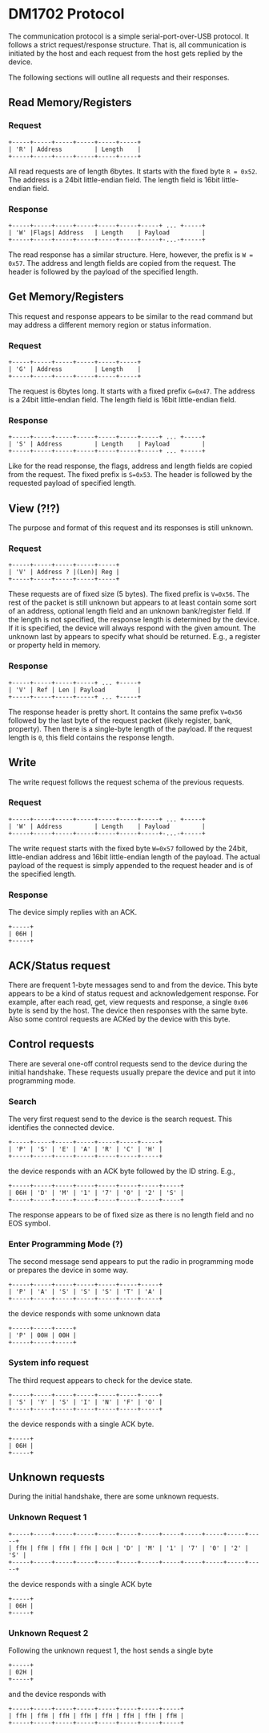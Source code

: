 # DM1702 Protocol

The communication protocol is a simple serial-port-over-USB protocol. It follows a strict 
request/response structure. That is, all communication is initiated by the host and each request 
from the host gets replied by the device. 

The following sections will outline all requests and their responses.


## Read Memory/Registers

### Request
```
+-----+-----+-----+-----+-----+-----+
| 'R' | Address         | Length    |
+-----+-----+-----+-----+-----+-----+
```
All read requests are of length 6bytes. It starts with the fixed byte `R = 0x52`. 
The address is a 24bit little-endian field. The length field is 16bit little-endian field.

### Response
```
+-----+-----+-----+-----+-----+-----+-----+ ... +-----+
| 'W' |Flags| Address   | Length    | Payload         |
+-----+-----+-----+-----+-----+-----+-----+-...-+-----+
```
The read response has a similar structure. Here, however, the prefix is `W = 0x57`. The address 
and length fields are copied from the request. The header is followed by the payload of the
specified length.


## Get Memory/Registers
This request and response appears to be similar to the read command but may address a different 
memory region or status information.

### Request
```
+-----+-----+-----+-----+-----+-----+
| 'G' | Address         | Length    |
+-----+-----+-----+-----+-----+-----+
```
The request is 6bytes long. It starts with a fixed prefix `G=0x47`. The address is a 24bit 
little-endian field. The length field is 16bit little-endian field.

### Response
```
+-----+-----+-----+-----+-----+-----+-----+ ... +-----+
| 'S' | Address         | Length    | Payload         |
+-----+-----+-----+-----+-----+-----+-----+ ... +-----+
```
Like for the read response, the flags, address and length fields are copied from the request. The 
fixed prefix is `S=0x53`. The header is followed by the requested payload of specified length.


## View (?!?)
The purpose and format of this request and its responses is still unknown.

### Request
```
+-----+-----+-----+-----+-----+
| 'V' | Address ? |(Len)| Reg |
+-----+-----+-----+-----+-----+
```
These requests are of fixed size (5 bytes). The fixed prefix is `V=0x56`. The rest of the packet is
still unknown but appears to at least contain some sort of an address, optional length field and an 
unknown bank/register field. If the length is not specified, the response length is determined by 
the device. If it is specified, the device will always respond with the given amount. The unknown 
last by appears to specify what should be returned. E.g., a register or property held in memory.

### Response 
```
+-----+-----+-----+-----+ ... +-----+
| 'V' | Ref | Len | Payload         |
+-----+-----+-----+-----+ ... +-----+
```
The response header is pretty short. It contains the same prefix `V=0x56` followed by the 
last byte of the request packet (likely register, bank, property). Then there is a
single-byte length of the payload. If the request length is `0`, this field contains the 
response length.


## Write 
The write request follows the request schema of the previous requests.

### Request 
```
+-----+-----+-----+-----+-----+-----+-----+ ... +-----+
| 'W' | Address         | Length    | Payload         |
+-----+-----+-----+-----+-----+-----+-----+-...-+-----+
```
The write request starts with the fixed byte `W=0x57` followed by the 24bit, little-endian address
and 16bit little-endian length of the payload. The actual payload of the request is simply appended
to the request header and is of the specified length.

### Response 
The device simply replies with an ACK.
``` 
+-----+
| 06H |
+-----+
```


## ACK/Status request
There are frequent 1-byte messages send to and from the device. This byte appears to be a kind of 
status request and acknowledgement response. For example, after each read, get, view requests and
response, a single `0x06` byte is send by the host. The device then responses with the same byte.
Also some control requests are ACKed by the device with this byte.


## Control requests
There are several one-off control requests send to the device during the initial handshake. These 
requests usually prepare the device and put it into programming mode.

### Search 
The very first request send to the device is the search request. This identifies the connected device.
```
+-----+-----+-----+-----+-----+-----+-----+
| 'P' | 'S' | 'E' | 'A' | 'R' | 'C' | 'H' |
+-----+-----+-----+-----+-----+-----+-----+
```
the device responds with an ACK byte followed by the ID string. E.g.,
```
+-----+-----+-----+-----+-----+-----+-----+-----+
| 06H | 'D' | 'M' | '1' | '7' | '0' | '2' | 'S' |
+-----+-----+-----+-----+-----+-----+-----+-----+
```
The response appears to be of fixed size as there is no length field and no EOS symbol.

### Enter Programming Mode (?)
The second message send appears to put the radio in programming mode or prepares the device in some way.
```
+-----+-----+-----+-----+-----+-----+-----+
| 'P' | 'A' | 'S' | 'S' | 'S' | 'T' | 'A' |
+-----+-----+-----+-----+-----+-----+-----+
```
the device responds with some unknown data
```
+-----+-----+-----+
| 'P' | 00H | 00H |
+-----+-----+-----+
```

### System info request
The third request appears to check for the device state.
```
+-----+-----+-----+-----+-----+-----+-----+
| 'S' | 'Y' | 'S' | 'I' | 'N' | 'F' | 'O' |
+-----+-----+-----+-----+-----+-----+-----+
```
the device responds with a single ACK byte.
```
+-----+
| 06H |
+-----+
```


## Unknown requests
During the initial handshake, there are some unknown requests.

### Unknown Request 1
```
+-----+-----+-----+-----+-----+-----+-----+-----+-----+-----+-----+-----+
| ffH | ffH | ffH | ffH | 0cH | 'D' | 'M' | '1' | '7' | '0' | '2' | 'S' |
+-----+-----+-----+-----+-----+-----+-----+-----+-----+-----+-----+-----+
```
the device responds with a single ACK byte
```
+-----+
| 06H |
+-----+
```

### Unknown Request 2
Following the unknown request 1, the host sends a single byte
```
+-----+
| 02H |
+-----+
```
and the device responds with 
```
+-----+-----+-----+-----+-----+-----+-----+-----+
| ffH | ffH | ffH | ffH | ffH | ffH | ffH | ffH |
+-----+-----+-----+-----+-----+-----+-----+-----+
```
